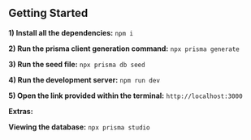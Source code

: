 ## Getting Started


**1) Install all the dependencies:** ```npm i```

**2) Run the prisma client generation command:** ```npx prisma generate```

**3) Run the seed file:** ```npx prisma db seed```

**4) Run the development server:** ```npm run dev```

**5) Open the link provided within the terminal:** ```http://localhost:3000```

**Extras:**

**Viewing the database:** ```npx prisma studio```
